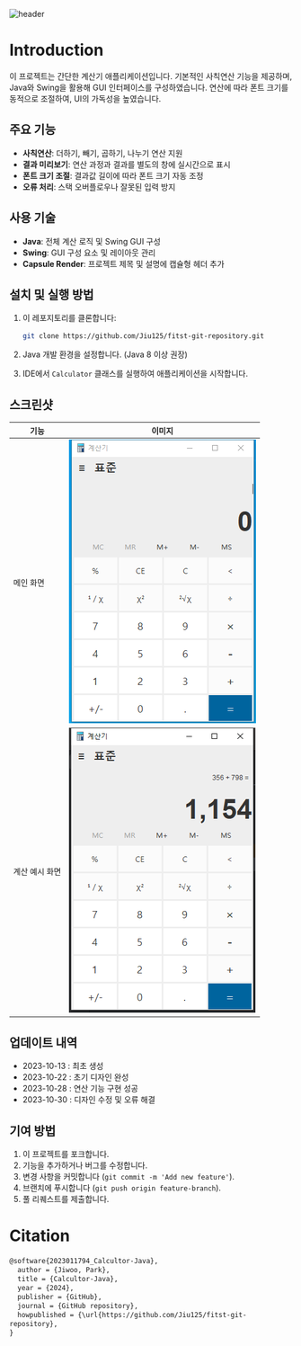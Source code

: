 ![header](https://capsule-render.vercel.app/api?type=waving&color=BDBDC8&height=200&fontSize=60&text=Calculator&desc=2023011794_JiWoo-Park&descAlignY=75&descAlign=50)

# Introduction

이 프로젝트는 간단한 계산기 애플리케이션입니다. 기본적인 사칙연산 기능을 제공하며, Java와 Swing을 활용해 GUI 인터페이스를 구성하였습니다. 연산에 따라 폰트 크기를 동적으로 조절하여, UI의 가독성을 높였습니다.

## 주요 기능

- **사칙연산**: 더하기, 빼기, 곱하기, 나누기 연산 지원
- **결과 미리보기**: 연산 과정과 결과를 별도의 창에 실시간으로 표시
- **폰트 크기 조절**: 결과값 길이에 따라 폰트 크기 자동 조정
- **오류 처리**: 스택 오버플로우나 잘못된 입력 방지

## 사용 기술

- **Java**: 전체 계산 로직 및 Swing GUI 구성
- **Swing**: GUI 구성 요소 및 레이아웃 관리
- **Capsule Render**: 프로젝트 제목 및 설명에 캡슐형 헤더 추가

## 설치 및 실행 방법

1. 이 레포지토리를 클론합니다:

   ```bash
   git clone https://github.com/Jiu125/fitst-git-repository.git
   ```

2. Java 개발 환경을 설정합니다. (Java 8 이상 권장)

3. IDE에서 `Calculator` 클래스를 실행하여 애플리케이션을 시작합니다.

## 스크린샷

| 기능           | 이미지                                                                                                                                                                                                  |
| -------------- |------------------------------------------------------------------------------------------------------------------------------------------------------------------------------------------------------|
| 메인 화면      | ![Main Screen](img/disignView.png) |
| 계산 예시 화면 | ![Calculation](img/calculatorAddEx.png)                                                                                                                                                                    |

## 업데이트 내역

<ul>
 <li>2023-10-13 : 최초 생성 </li>
 <li>2023-10-22 : 초기 디자인 완성 </li>
 <li>2023-10-28 : 연산 기능 구현 성공</li>
 <li>2023-10-30 : 디자인 수정 및 오류 해결</li>
</ul>

## 기여 방법

1. 이 프로젝트를 포크합니다.
2. 기능을 추가하거나 버그를 수정합니다.
3. 변경 사항을 커밋합니다 (`git commit -m 'Add new feature'`).
4. 브랜치에 푸시합니다 (`git push origin feature-branch`).
5. 풀 리퀘스트를 제출합니다.

# Citation

  ```
  @software{2023011794_Calcultor-Java},
    author = {Jiwoo, Park},
    title = {Calcultor-Java},
    year = {2024},
    publisher = {GitHub},
    journal = {GitHub repository},
    howpublished = {\url{https://github.com/Jiu125/fitst-git-repository},
  }
  ```
